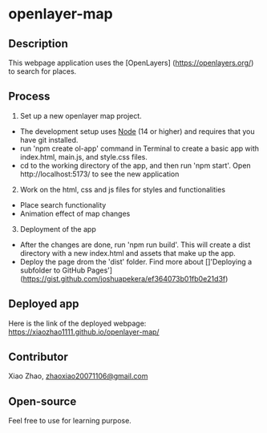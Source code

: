 # openlayer-map

## Description

This webpage application uses the [OpenLayers] (https://openlayers.org/) to search for places.

## Process 
1. Set up a new openlayer map project.
* The development setup uses [Node](https://nodejs.org/en/) (14 or higher) and requires that you have git installed.
* run 'npm create ol-app' command in Terminal to create a basic app with index.html, main.js, and style.css files.
* cd to the working directory of the app, and then run 'npm start'. Open http://localhost:5173/ to see the new application

2. Work on the html, css and js files for styles and functionalities
* Place search functionality
* Animation effect of map changes


3. Deployment of the app
* After the changes are done, run 'npm run build'. This will create a dist directory with a new index.html and assets that make up the app. 
* Deploy the page drom the 'dist' folder. Find more about []'Deploying a subfolder to GitHub Pages'] (https://gist.github.com/joshuapekera/ef364073b01fb0e21d3f)

## Deployed app
Here is the link of the deployed webpage: https://xiaozhao1111.github.io/openlayer-map/

## Contributor
Xiao Zhao, zhaoxiao20071106@gmail.com

## Open-source
Feel free to use for learning purpose.
